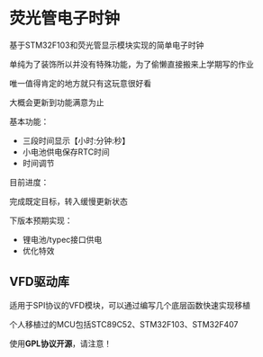 # 荧光管电子时钟

基于STM32F103和荧光管显示模块实现的简单电子时钟

单纯为了装饰所以并没有特殊功能，为了偷懒直接搬来上学期写的作业

唯一值得肯定的地方就只有这玩意很好看

大概会更新到功能满意为止

基本功能：

* 三段时间显示【小时:分钟:秒】
* 小电池供电保存RTC时间
* 时间调节

目前进度：

完成既定目标，转入缓慢更新状态

下版本预期实现：

- 锂电池/typec接口供电
- 优化特效

## VFD驱动库

适用于SPI协议的VFD模块，可以通过编写几个底层函数快速实现移植

个人移植过的MCU包括STC89C52、STM32F103、STM32F407

使用**GPL协议开源**，请注意！